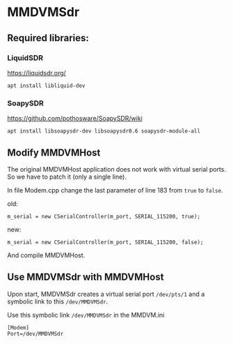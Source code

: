 # MMDVMSdr

## Required libraries:
### LiquidSDR
https://liquidsdr.org/

`apt install libliquid-dev`

### SoapySDR
https://github.com/pothosware/SoapySDR/wiki

`apt install libsoapysdr-dev libsoapysdr0.6 soapysdr-module-all`

## Modify MMDVMHost
The original MMDVMHost application does not work with virtual serial ports.
So we have to patch it (only a single line).

In file Modem.cpp change the last parameter of line 183 from `true` to `false`.

old:

~~~~
m_serial = new CSerialController(m_port, SERIAL_115200, true);
~~~~

new:

~~~~
m_serial = new CSerialController(m_port, SERIAL_115200, false);
~~~~

And compile MMDVMHost.

## Use MMDVMSdr with MMDVMHost
Upon start, MMDVMSdr creates a virtual serial port `/dev/pts/1` and a symbolic link to this `/dev/MMDVMSdr`.

Use this symbolic link `/dev/MMDVMSdr` in the MMDVM.ini
~~~~
[Modem]
Port=/dev/MMDVMSdr
~~~~

